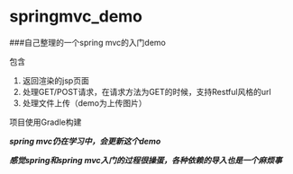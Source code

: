 # springmvc_demo
###自己整理的一个spring mvc的入门demo

包含

1. 返回渲染的jsp页面
2. 处理GET/POST请求，在请求方法为GET的时候，支持Restful风格的url
3. 处理文件上传（demo为上传图片）

项目使用Gradle构建

***spring mvc仍在学习中，会更新这个demo***

***感觉spring和spring mvc入门的过程很操蛋，各种依赖的导入也是一个麻烦事***

